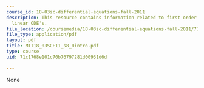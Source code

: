 ```yaml
---
course_id: 18-03sc-differential-equations-fall-2011
description: This resource contains information related to first order constant coefficient
  linear ODE's.
file_location: /coursemedia/18-03sc-differential-equations-fall-2011/71c1768e101c70b76797281d00931d6d_MIT18_03SCF11_s8_0intro.pdf
file_type: application/pdf
layout: pdf
title: MIT18_03SCF11_s8_0intro.pdf
type: course
uid: 71c1768e101c70b76797281d00931d6d

---
```

None